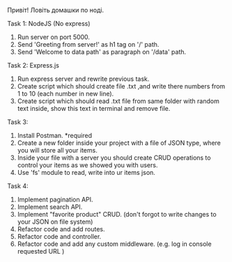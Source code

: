 Привіт!
Ловіть домашки по ноді.

Task 1: 
NodeJS (No express)
1. Run server on port 5000.
2. Send 'Greeting from server!' as h1 tag on '/' path.
3. Send 'Welcome to data path' as paragraph on '/data' path.

Task 2:
Express.js
1. Run express server and rewrite previous task.
2. Create script which should create file .txt ,and write there numbers from 1 to 10 (each number in new line).
3. Create script which should read .txt file from same folder with random text inside, show this text in terminal and remove file.


Task 3:
1. Install Postman. *required
2. Create a new folder inside your project with a file of JSON type, where you will store all your items.
3. Inside your file with a server you should create CRUD operations to control your items as we showed you with users.
4. Use 'fs' module to read, write into ur items json.

Task 4:
1. Implement pagination API.
2. Implement search API.
3. Implement "favorite product" CRUD. (don't forgot to write changes to your JSON on file system)
4. Refactor code and add routes.
5. Refactor code and controller.
6. Refactor code and add any custom middleware. (e.g. log in console requested URL )
